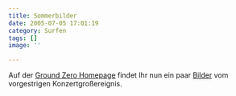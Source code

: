 ```yaml
---
title: Sommerbilder
date: 2005-07-05 17:01:19
category: Surfen
tags: []
image: ''

---
```


Auf der [Ground Zero Homepage](http://www.the-groundzero.com/) findet Ihr nun ein paar [Bilder](http://www.the-groundzero.com/pictures/0507_sage_francis/sage_francis.htm) vom vorgestrigen Konzertgroßereignis.
